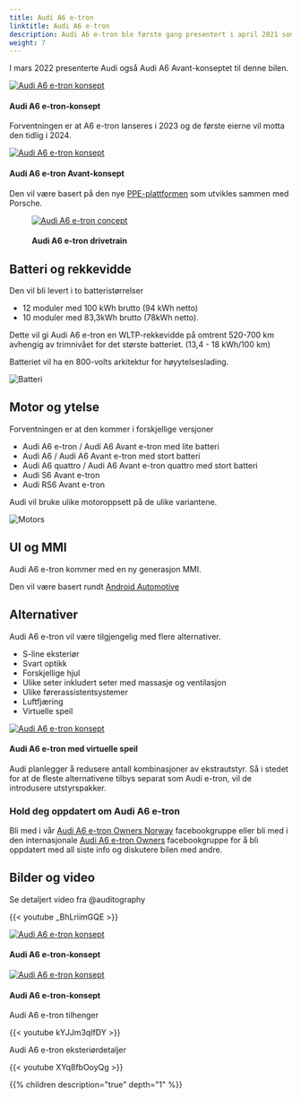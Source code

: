 ```yaml
---
title: Audi A6 e-tron
linktitle: Audi A6 e-tron
description: Audi A6 e-tron ble første gang presentert i april 2021 som en konseptbil. Den forventes å ha verdenspremiere i 2023 og blir den femte helelektriske modellen fra Audi. Med en rekkevidde på opptil 700 km blir den den helelektriske modellen med lengst rekkevidde fra Audi.
weight: 7
---
```

<!-- markdownlint-disable MD033 -->

I mars 2022 presenterte Audi også Audi A6 Avant-konseptet til denne bilen.

<figur>
    <a href="a6-etron-3.jpg">
        <img src="a6-etron-3s.jpg" alt="Audi A6 e-tron konsept" title="Audi A6 e-tron konsept">
    </a>
    <figcaption><h4>Audi A6 e-tron-konsept</h4></figcaption>
</figur>

Forventningen er at A6 e-tron lanseres i 2023 og de første eierne vil motta den tidlig i 2024.

<figur>
    <a href="a6-etron-4.jpg">
        <img src="a6-etron-4s.jpg" alt="Audi A6 e-tron konsept" title="Audi A6 e-tron konsept">
    </a>
    <figcaption><h4>Audi A6 e-tron Avant-konsept</h4></figcaption>
</figur>

Den vil være basert på den nye [PPE-plattformen](../../technology/bev-platforms/ppe/) som utvikles sammen med Porsche.

<figure>
    <a href="../../technology/bev-platforms/ppe/drivetrain.jpg">
        <img src="../../technology/bev-platforms/ppe/drivetrain.jpg" alt="Audi A6 e-tron concept" title="Audi A6 e-tron concept">
    </a>
     <figcaption><h4>Audi A6 e-tron drivetrain</h4></figcaption>
</figure>

## Batteri og rekkevidde

Den vil bli levert i to batteristørrelser

- 12 moduler med 100 kWh brutto (94 kWh netto)
- 10 moduler med 83,3kWh brutto (78kWh netto).

Dette vil gi Audi A6 e-tron en WLTP-rekkevidde på omtrent 520-700 km avhengig av trimnivået for det største batteriet. (13,4 - 18 kWh/100 km)

Batteriet vil ha en 800-volts arkitektur for høyytelseslading.

![Batteri](battery.png "Audi A6 e-tron batteri med 12 moduler og 100kWh brutto")

## Motor og ytelse

Forventningen er at den kommer i forskjellige versjoner

- Audi A6 e-tron / Audi A6 Avant e-tron med lite batteri
- Audi A6 / Audi A6 Avant e-tron med stort batteri
- Audi A6 quattro / Audi A6 Avant e-tron quattro med stort batteri
- Audi S6 Avant e-tron
- Audi RS6 Avant e-tron

Audi vil bruke ulike motoroppsett på de ulike variantene.

![Motors](motors.jpg "Motorer for Audi A6 e-tron")

## UI og MMI

Audi A6 e-tron kommer med en ny generasjon MMI.

Den vil være basert rundt [Android Automotive](https://source.android.com/devices/automotive/start/what_automotive)

## Alternativer

Audi A6 e-tron vil være tilgjengelig med flere alternativer.

- S-line eksteriør
- Svart optikk
- Forskjellige hjul
- Ulike seter inkludert seter med massasje og ventilasjon
- Ulike førerassistentsystemer
- Luftfjæring
- Virtuelle speil

<figur>
    <a href="a6-etron-5.jpg">
        <img src="a6-etron-5s.jpg" alt="Audi A6 e-tron konsept" title="Audi A6 e-tron konsept">
    </a>
    <figcaption><h4>Audi A6 e-tron med virtuelle speil</h4></figcaption>
</figur>


Audi planlegger å redusere antall kombinasjoner av ekstrautstyr. Så i stedet for at de fleste alternativene tilbys separat som Audi e-tron, vil de introdusere utstyrspakker.

### Hold deg oppdatert om Audi A6 e-tron

Bli med i vår [Audi A6 e-tron Owners Norway](https://www.facebook.com/groups/752306502112784) facebookgruppe eller bli med i den internasjonale [Audi A6 e-tron Owners](https://www.facebook.com/groups/5590477234297637) facebookgruppe for å bli oppdatert med all siste info og diskutere bilen med andre.

## Bilder og video

Se detaljert video fra @auditography

{{< youtube _BhLriimGQE >}}

<figur>
    <a href="a6-etron-1.jpg">
        <img src="a6-etron-1s.jpg" alt="Audi A6 e-tron konsept" title="Audi A6 e-tron konsept">
    </a>
    <figcaption><h4>Audi A6 e-tron-konsept</h4></figcaption>
</figur>

<figur>
    <a href="a6-etron-2.jpg">
        <img src="a6-etron-2s.jpg" alt="Audi A6 e-tron konsept" title="Audi A6 e-tron konsept">
    </a>
    <figcaption><h4>Audi A6 e-tron-konsept</h4></figcaption>
</figur>

Audi A6 e-tron tilhenger

{{< youtube kYJJm3qIfDY >}}

Audi A6 e-tron eksteriørdetaljer

{{< youtube XYq8fbOoyQg >}}

{{% children description="true" depth="1" %}}
